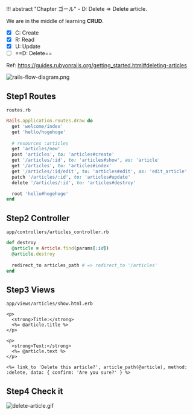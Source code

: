 !!! abstract "Chapter ゴール"
    - D: Delete => Delete article.


We are in the middle of learning **CRUD**.

* [x] C: Create
* [x] R: Read
* [x] U: Update
* [ ] ==D: Delete==

Ref: https://guides.rubyonrails.org/getting_started.html#deleting-articles

![rails-flow-diagram.png](https://coderhackers-1304676641.cos.ap-tokyo.myqcloud.com/the-complete-webdev-with-rails-2020/rails-guide-basics/rails-flow-diagram.png)

## Step1 Routes
`routes.rb`
```ruby hl_lines="12"
Rails.application.routes.draw do
  get 'welcome/index'
  get 'hello/hogehoge'
  
  # resources :articles
  get 'articles/new'
  post 'articles', to: 'articles#create'
  get '/articles/:id', to: 'articles#show', as: 'article'
  get '/articles', to: 'articles#index'
  get '/articles/:id/edit', to: 'articles#edit', as: 'edit_article'
  patch '/articles/:id', to: 'articles#update'
  delete '/articles/:id', to: 'articles#destroy'

  root 'hello#hogehoge'
end
```

## Step2 Controller
`app/controllers/articles_controller.rb`
```ruby
def destroy
  @article = Article.find(params[:id])
  @article.destroy
 
  redirect_to articles_path # => redirect_to '/articles'
end
```

## Step3 Views
`app/views/articles/show.html.erb`
```erb hl_lines="11"
<p>
  <strong>Title:</strong>
  <%= @article.title %>
</p>
 
<p>
  <strong>Text:</strong>
  <%= @article.text %>
</p>

<%= link_to 'Delete this article?', article_path(@article), method: :delete, data: { confirm: 'Are you sure?' } %>
```

## Step4 Check it
![delete-article.gif](https://coderhackers-1304676641.cos.ap-tokyo.myqcloud.com/the-complete-webdev-with-rails-2020/rails-guide-basics/delete-article.gif)